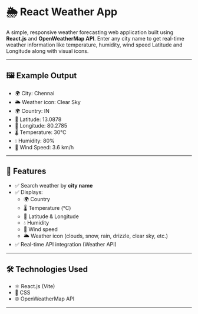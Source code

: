 # 🌦️ React Weather App

A simple, responsive weather forecasting web application built using **React.js** and **OpenWeatherMap API**. Enter any city name to get real-time weather information like temperature, humidity, wind speed Latitude and Longitude along with visual icons.

---

## 🖼️ Example Output

- 🌍 City: Chennai  
- 🌥️ Weather icon: Clear Sky  
- 🌍 Country: IN  
- 📍 Latitude: 13.0878  
- 📍 Longitude: 80.2785  
- 🌡️ Temperature: 30°C  
- 💧 Humidity: 80%  
- 💨 Wind Speed: 3.6 km/h  
  

---

## 🚀 Features

- ✅ Search weather by **city name**
- ✅ Displays:
  - 🌍 Country
  - 🌡️ Temperature (°C)
  - 📍 Latitude & Longitude
  - 💧 Humidity
  - 💨 Wind speed
  - 🌥️ Weather icon (clouds, snow, rain, drizzle, clear sky, etc.)
- ✅ Real-time API integration (Weather API)

---

## 🛠️ Technologies Used

- ⚛️ React.js (Vite)
- 🎨 CSS
- 🌐 OpenWeatherMap API

---
